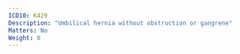```yaml
---
ICD10: K429
Description: "Umbilical hernia without obstruction or gangrene"
Matters: No
Weight: 0
---
```

